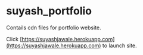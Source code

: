 # suyash_portfolio
Contails cdn files for portfolio website. 

Click [https://suyashjawale.herokuapp.com](https://suyashjawale.herokuapp.com) to launch site.